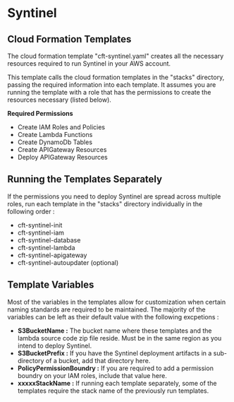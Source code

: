# Syntinel
## Cloud Formation Templates

The cloud formation template "cft-syntinel.yaml" creates all the necessary resources required to run Syntinel in your AWS account.  

This template calls the cloud formation templates in the "stacks" directory, passing the required information into each template.  It assumes you are running the template with a role that has the permissions to create the resources necessary (listed below).  

**Required Permissions**
* Create IAM Roles and Policies
* Create Lambda Functions
* Create DynamoDb Tables
* Create APIGateway Resources
* Deploy APIGateway Resources

## Running the Templates Separately

If the permissions you need to deploy Syntinel are spread across multiple roles, run each template in the "stacks" directory individually in the following order : 

* cft-syntinel-init
* cft-syntinel-iam
* cft-syntinel-database
* cft-syntinel-lambda
* cft-syntinel-apigateway
* cft-syntinel-autoupdater (optional)

## Template Variables

Most of the variables in the templates allow for customization when certain naming standards are required to be maintained.  The majority of the variables can be left as their default value with the following excpetions : 

* **S3BucketName :** The bucket name where these templates and the lambda source code zip file reside.  Must be in the same region as you intend to deploy Syntinel.
* **S3BucketPrefix :** If you have the Syntinel deployment artifacts in a sub-directory of a bucket, add that directory here.
* **PolicyPermissionBoundry :** If you are required to add a permission boundry on your IAM roles, include that value here.
* **xxxxxStackName :** If running each template separately, some of the templates require the stack name of the previously run templates.  
